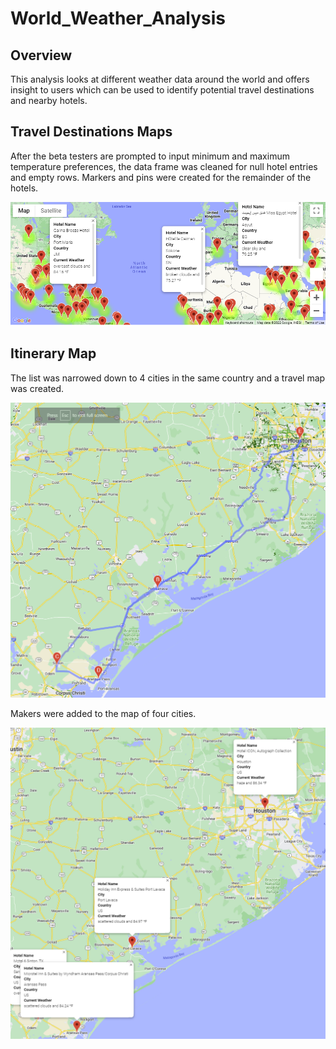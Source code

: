# World_Weather_Analysis

## Overview

This analysis looks at different weather data around the world and offers insight to users which can be used to identify potential travel destinations and nearby hotels.

## Travel Destinations Maps

After the beta testers are prompted to input minimum and maximum temperature preferences, the data frame was cleaned for null hotel entries and empty rows. Markers and pins were created for the remainder of the hotels.

![Travel Destinations](/Vacation_Search/WeatherPy_vacation_map.png)

## Itinerary Map

The list was narrowed down to 4 cities in the same country and a travel map was created.

![Itinerary Map](/Vacation_Itinerary/WeatherPy_travel_map.PNG)

Makers were added to the map of four cities.

![Itinerary_Markers_Map](/Vacation_Itinerary/WeatherPy_travel_map_markers.PNG)
